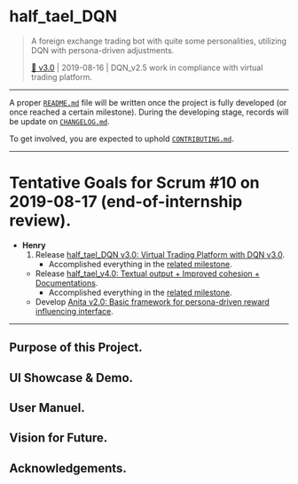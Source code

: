 # half_tael_DQN
> A foreign exchange trading bot with quite some personalities, utilizing DQN with persona-driven adjustments.
>
> [📌 v3.0](https://github.com/choH/half_tael_DQN/releases/tag/v3.0) | 2019-08-16 | DQN_v2.5 work in compliance with virtual trading platform.

---
A proper [`README.md`](https://github.com/choH/half_tael_DQN/blob/master/README.md) file will be written once the project is fully developed (or once reached a certain milestone). During the developing stage, records will be update on [`CHANGELOG.md`](https://github.com/choH/half_tael_DQN/blob/master/CHANGELOG.md).

To get involved, you are expected to uphold [`CONTRIBUTING.md`](https://github.com/choH/half_tael_DQN/blob/master/CONTRIBUTING.md).

---

# Tentative Goals for Scrum #10 on 2019-08-17 (end-of-internship review).
* **Henry**
    1. Release [half_tael_DQN v3.0: Virtual Trading Platform with DQN v3.0](https://github.com/choH/half_tael_DQN/releases/tag/v3.0).
        * Accomplished everything in the [related milestone](https://github.com/choH/half_tael_DQN/milestone/5).
    * Release [half_tael_v4.0: Textual output + Improved cohesion + Documentations](https://github.com/choH/half_tael_DQN/releases/tag/v4.0).
        * Accomplished everything in the [related milestone](https://github.com/choH/half_tael_DQN/milestone/6).
    * Develop [Anita v2.0: Basic framework for persona-driven reward influencing interface](https://github.com/choH/half_tael_DQN/milestone/4).


---
## Purpose of this Project.

## UI Showcase & Demo.

## User Manuel.

## Vision for Future.

## Acknowledgements.

